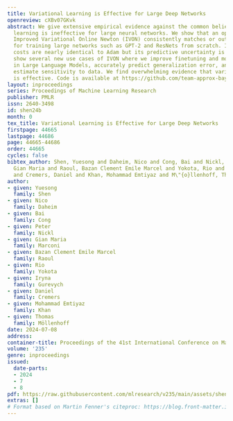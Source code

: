 ```yaml
---
title: Variational Learning is Effective for Large Deep Networks
openreview: cXBv07GKvk
abstract: We give extensive empirical evidence against the common belief that variational
  learning is ineffective for large neural networks. We show that an optimizer called
  Improved Variational Online Newton (IVON) consistently matches or outperforms Adam
  for training large networks such as GPT-2 and ResNets from scratch. IVON’s computational
  costs are nearly identical to Adam but its predictive uncertainty is better. We
  show several new use cases of IVON where we improve finetuning and model merging
  in Large Language Models, accurately predict generalization error, and faithfully
  estimate sensitivity to data. We find overwhelming evidence that variational learning
  is effective. Code is available at https://github.com/team-approx-bayes/ivon.
layout: inproceedings
series: Proceedings of Machine Learning Research
publisher: PMLR
issn: 2640-3498
id: shen24b
month: 0
tex_title: Variational Learning is Effective for Large Deep Networks
firstpage: 44665
lastpage: 44686
page: 44665-44686
order: 44665
cycles: false
bibtex_author: Shen, Yuesong and Daheim, Nico and Cong, Bai and Nickl, Peter and Marconi,
  Gian Maria and Raoul, Bazan Clement Emile Marcel and Yokota, Rio and Gurevych, Iryna
  and Cremers, Daniel and Khan, Mohammad Emtiyaz and M\"{o}llenhoff, Thomas
author:
- given: Yuesong
  family: Shen
- given: Nico
  family: Daheim
- given: Bai
  family: Cong
- given: Peter
  family: Nickl
- given: Gian Maria
  family: Marconi
- given: Bazan Clement Emile Marcel
  family: Raoul
- given: Rio
  family: Yokota
- given: Iryna
  family: Gurevych
- given: Daniel
  family: Cremers
- given: Mohammad Emtiyaz
  family: Khan
- given: Thomas
  family: Möllenhoff
date: 2024-07-08
address:
container-title: Proceedings of the 41st International Conference on Machine Learning
volume: '235'
genre: inproceedings
issued:
  date-parts:
  - 2024
  - 7
  - 8
pdf: https://raw.githubusercontent.com/mlresearch/v235/main/assets/shen24b/shen24b.pdf
extras: []
# Format based on Martin Fenner's citeproc: https://blog.front-matter.io/posts/citeproc-yaml-for-bibliographies/
---
```

